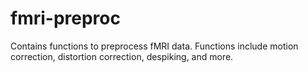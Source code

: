 # fmri-preproc
Contains functions to preprocess fMRI data. Functions include motion correction, distortion correction, despiking, and more.
